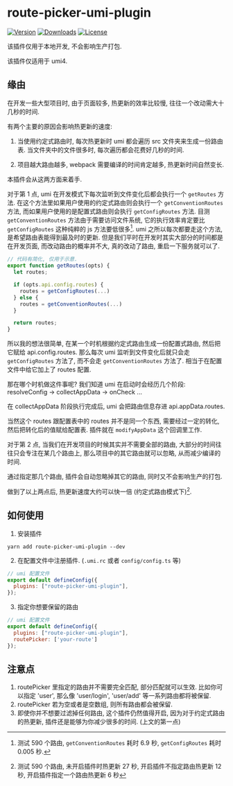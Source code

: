 # route-picker-umi-plugin
<p>
  <a href="https://www.npmjs.com/package/route-picker-umi-plugin"><img src="https://badgen.net/npm/v/route-picker-umi-plugin" alt="Version" /></a>
  <a href="https://www.npmjs.com/package/route-picker-umi-plugin"><img src="https://badgen.net/npm/dm/route-picker-umi-plugin" alt="Downloads" /></a>
  <a href="https://www.npmjs.com/package/route-picker-umi-plugin"><img src="https://badgen.net/npm/license/route-picker-umi-plugin" alt="License" /></a>
</p>

该插件仅用于本地开发, 不会影响生产打包.

该插件仅适用于 umi4.

## 缘由
在开发一些大型项目时, 由于页面较多, 热更新的效率比较慢, 往往一个改动需大十几秒的时间.

有两个主要的原因会影响热更新的速度:

1. 当使用约定式路由时, 每次热更新时 umi 都会遍历 src 文件夹来生成一份路由表. 当文件夹中的文件很多时, 每次遍历都会花费好几秒的时间.

2. 项目越大路由越多, webpack 需要编译的时间肯定越多, 热更新时间自然变长.

本插件会从这两方面来着手. 

对于第 1 点, umi 在开发模式下每次监听到文件变化后都会执行一个 `getRoutes` 方法. 在这个方法里如果用户使用的约定式路由则会执行一个 `getConventionRoutes` 方法, 而如果用户使用的是配置式路由则会执行 `getConfigRoutes` 方法. 目测 `getConventionRoutes` 方法由于需要访问文件系统, 它的执行效率肯定要比 `getConfigRoutes` 这种纯粹的 js 方法要低很多[^1]. umi 之所以每次都要走这个方法, 是希望路由表能得到最及时的更新. 但是我们平时在开发时其实大部分的时间都是在开发页面, 而改动路由的概率并不大, 真的改动了路由, 重启一下服务就可以了.

```js
// 代码有简化, 仅用于示意.
export function getRoutes(opts) {
  let routes;

  if (opts.api.config.routes) { 
    routes = getConfigRoutes(...)
  } else {
    routes = getConventionRoutes(...)
  }

  return routes;
}
```

所以我的想法很简单, 在某一个时机根据约定式路由生成一份配置式路由, 然后把它赋给 api.config.routes. 那么每次 umi 监听到文件变化后就只会走 `getConfigRoutes` 方法了, 而不会走 `getConventionRoutes` 方法了. 相当于在配置文件中给它加上了 routes 配置.

那在哪个时机做这件事呢? 我们知道 umi 在启动时会经历几个阶段: resolveConfig -> collectAppData -> onCheck ...

在 collectAppData 阶段执行完成后, umi 会把路由信息存进 api.appData.routes.

当然这个 routes 跟配置表中的 routes 并不是同一个东西, 需要经过一定的转化, 然后把转化后的值赋给配置表. 插件就在 `modifyAppData` 这个回调里工作.

对于第 2 点, 当我们在开发项目的时候其实并不需要全部的路由, 大部分的时间往往只会专注在某几个路由上, 那么项目中的其它路由就可以忽略, 从而减少编译的时间.

通过指定那几个路由, 插件会自动忽略掉其它的路由, 同时又不会影响生产的打包. 

做到了以上两点后, 热更新速度大约可以快一倍 (约定式路由模式下)[^2].


## 如何使用
1. 安装插件
```
yarn add route-picker-umi-plugin --dev
```

2. 在配置文件中注册插件. (`.umi.rc` 或者 `config/config.ts` 等)

```js
// umi 配置文件
export default defineConfig({
  plugins: ["route-picker-umi-plugin"],
});
```

3. 指定你想要保留的路由
```js
// umi 配置文件
export default defineConfig({
  plugins: ["route-picker-umi-plugin"],
  routePicker: ['your-route']
});
```

## 注意点
1. routePicker 里指定的路由并不需要完全匹配, 部分匹配就可以生效. 比如你可以指定 'user', 那么像 'user/login', 'user/add' 等一系列路由都将被保留.
2. routePicker 若为空或者是空数组, 则所有路由都会被保留. 
3. 即使你并不想要过滤掉任何路由, 这个插件仍然值得开启, 因为对于约定式路由的热更新, 插件还是能够为你减少很多的时间. (上文的第一点) 

[^1]: 测试 590 个路由, `getConventionRoutes` 耗时 6.9 秒, `getConfigRoutes` 耗时 0.005 秒.
[^2]: 测试 590 个路由, 未开启插件时热更新 27 秒, 开启插件不指定路由热更新 12 秒, 开启插件指定一个路由热更新 6 秒
